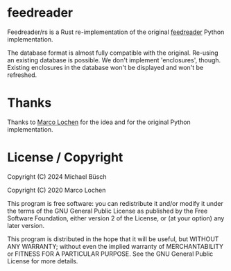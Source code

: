 # feedreader

Feedreader/rs is a Rust re-implementation of the original [feedreader](https://github.com/mlochen/feedreader) Python implementation.

The database format is almost fully compatible with the original.
Re-using an existing database is possible.
We don't implement 'enclosures', though.
Existing enclosures in the database won't be displayed and won't be refreshed.

# Thanks

Thanks to [Marco Lochen](https://github.com/mlochen) for the idea and for the original Python implementation.

# License / Copyright

Copyright (C) 2024 Michael Büsch

Copyright (C) 2020 Marco Lochen

This program is free software: you can redistribute it and/or modify
it under the terms of the GNU General Public License as published by
the Free Software Foundation, either version 2 of the License, or
(at your option) any later version.

This program is distributed in the hope that it will be useful,
but WITHOUT ANY WARRANTY; without even the implied warranty of
MERCHANTABILITY or FITNESS FOR A PARTICULAR PURPOSE.  See the
GNU General Public License for more details.
